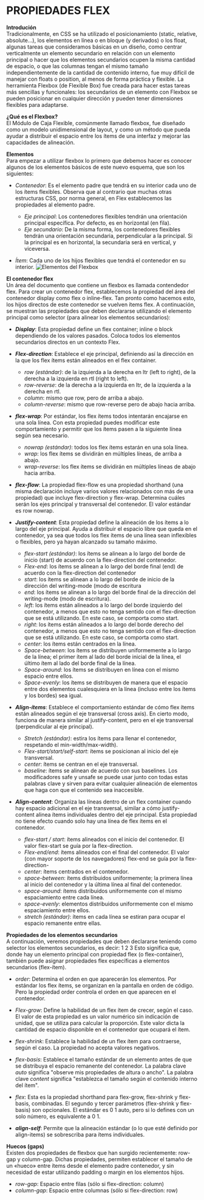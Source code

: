 # PROPIEDADES FLEX
**Introdución**   
Tradicionalmente, en CSS se ha utilizado el posicionamiento (static, relative, absolute...), los elementos en línea o en bloque (y derivados) o los float, algunas tareas que consideramos básicas en un diseño, como centrar verticalmente un elemento secundario en relación con un elemento principal o hacer que los elementos secundarios ocupen la misma cantidad de espacio, o que las columnas tengan el mismo tamaño independientemente de la cantidad de contenido interno, fue  muy difícil de manejar con floats o position, al menos de forma práctica y flexible. La herramienta Flexbox (de Flexible Box) fue creada para hacer estas tareas más sencillas y funcionales: los secundarios de un elemento con Flexbox se pueden posicionar en cualquier dirección y pueden tener dimensiones flexibles para adaptarse.

**¿Qué es el Flexbox?**   
El Módulo de Caja Flexible, comúnmente llamado flexbox, fue diseñado como un modelo unidimensional de layout, y como un método que pueda ayudar a distribuir el espacio entre los ítems de una interfaz y mejorar las capacidades de alineación.

**Elementos**   
Para empezar a utilizar flexbox lo primero que debemos hacer es conocer algunos de los elementos básicos de este nuevo esquema, que son los siguientes:
- *Contenedor*: Es el elemento padre que tendrá en su interior cada uno de los ítems flexibles. Observa que al contrario que muchas otras estructuras CSS, por norma general, en Flex establecemos las propiedades al elemento padre.
    - *Eje principal*: Los contenedores flexibles tendrán una orientación principal específica. Por defecto, es en horizontal (en fila).
    - *Eje secundario*: De la misma forma, los contenedores flexibles tendrán una orientación secundaria, perpendicular a la principal. Si la principal es en horizontal, la secundaria será en vertical, y viceversa.

- *Ítem*: Cada uno de los hijos flexibles que tendrá el contenedor en su interior.
![Elementos del Flexbox](https://lenguajecss.com/css/maquetacion-y-colocacion/flexbox/flexbox-como-funciona.png)   

**El contenedor flex**   
Un área del documento que contiene un flexbox es llamada contendedor flex. Para crear un contenedor flex, establecemos la propiedad del área del contenedor display como flex o inline-flex. Tan pronto como hacemos esto, los hijos directos de este contenedor se vuelven ítems flex. A continuación, se muestran las propiedades que deben declararse utilizando el elemento principal como selector (para alinear los elementos secundarios):
- ***Display***: Esta propiedad define un flex container; inline o block dependiendo de los valores pasados. Coloca todos los elementos secundarios directos en un contexto Flex. 

- ***Flex-direction***: Establece el eje principal, definiendo así la dirección en la que los flex ítems están alineados en el flex container. 
    - *row (estándar)*: de la izquierda a la derecha en ltr (left to right), de la derecha a la izquierda en rtl (right to left).
    - *row-reverse*: de la derecha a la izquierda en ltr, de la izquierda a la derecha en rtl.
    - *column*: mismo que row, pero de arriba a abajo.
    - *column-reverse*: mismo que row-reverse pero de abajo hacia arriba.

- ***flex-wrap***: Por estándar, los flex ítems todos intentarán encajarse en una sola línea. Con esta propiedad puedes modificar este comportamiento y permitir que los ítems pasen a la siguiente línea según sea necesario.
  - *nowrap (estándar)*: todos los flex ítems estarán en una sola línea.
  - *wrap*: los flex ítems se dividirán en múltiples líneas, de arriba a abajo.
  - *wrap-reverse*: los flex ítems se dividirán en múltiples líneas de abajo hacia arriba.

- ***flex-flow***: La propiedad flex-flow es una propiedad shorthand (una misma declaración incluye varios valores relacionados con más de una propiedad) que incluye flex-direction y flex-wrap. Determina cuáles serán los ejes principal y transversal del contenedor. El valor estándar es row nowrap.

- ***Justify-content***: Esta propiedad define la alineación de los ítems a lo largo del eje principal. Ayuda a distribuir el espacio libre que queda en el contenedor, ya sea que todos los flex ítems de una línea sean inflexibles o flexibles, pero ya hayan alcanzado su tamaño máximo.
  - *flex-start (estándar)*: los ítems se alinean a lo largo del borde de inicio (start) de acuerdo con la flex-direction del contenedor.
  - *Flex-end*: los ítems se alinean a lo largo del borde final (end) de acuerdo con la flex-direction del contenedor
  - *start*: los ítems se alinean a lo largo del borde de inicio de la dirección del writing-mode (modo de escritura
  - *end*: los ítems se alinean a lo largo del borde final de la dirección del writing-mode (modo de escritura).
  - *left*: los ítems están alineados a lo largo del borde izquierdo del contenedor, a menos que esto no tenga sentido con el flex-direction que se está utilizando. En este caso, se comporta como start.
  - *right*: los ítems están alineados a lo largo del borde derecho del contenedor, a menos que esto no tenga sentido con el flex-direction que se está utilizando. En este caso, se comporta como start.
  - *center*: los ítems están centrados en la línea.
  - *Space-between*: los ítems se distribuyen uniformemente a lo largo de la línea; el primer ítem al lado del borde inicial de la línea, el último ítem al lado del borde final de la línea.
  - *Space-around*: los ítems se distribuyen en línea con el mismo espacio entre ellos. 
  - *Space-evenly*: los ítems se distribuyen de manera que el espacio entre dos elementos cualesquiera en la línea (incluso entre los ítems y los bordes) sea igual. 

- ***Align-ítems***: Establece el comportamiento estándar de cómo flex ítems están alineados según el eje transversal (cross axis). En cierto modo, funciona de manera similar al justify-content, pero en el eje transversal (perpendicular al eje principal).
    - *Stretch (estándar)*: estira los ítems para llenar el contenedor, respetando el min-width/max-width).
    - *Flex-start/start/self-start*: ítems se posicionan al inicio del eje transversal.
    - *center*: ítems se centran en el eje transversal.
    - *baseline*: ítems se alinean de acuerdo con sus baselines.
Los modificadores safe y unsafe se puede usar junto con todas estas palabras clave y sirven para evitar cualquier alineación de elementos que haga con que el contenido sea inaccesible.

- ***Align-content***: Organiza las líneas dentro de un flex container cuando hay espacio adicional en el eje transversal, similar a cómo justify-content alinea ítems individuales dentro del eje principal. Esta propiedad no tiene efecto cuando solo hay una línea de flex ítems en el contenedor.
    - *flex-start / start*: ítems alineados con el inicio del contenedor. El valor  flex-start se guía por la flex-direction. 
    - *Flex-end/end*: ítems alineados con el final del contenedor. El valor (con mayor soporte de los navegadores) flex-end se guía por la flex-direction-
    - *center*: ítems centrados en el contenedor.
    - *space-between*: ítems distribuidos uniformemente; la primera línea al inicio del contenedor y la última línea al final del contenedor.
    - *space-around*: ítems distribuidos uniformemente con el mismo espaciamiento entre cada línea.
    - *space-evenly*: elementos distribuidos uniformemente con el mismo espaciamiento entre ellos.
    - *stretch (estándar)*: ítems en cada línea se estiran para ocupar el espacio remanente entre ellas.

**Propiedades de los elementos secundarios**   
A continuación, veremos propiedades que deben declararse teniendo como selector los elementos secundarios, es decir:
1
2
3
Esto significa que, donde hay un elemento principal con propiedad flex (o flex-container), también puede asignar propiedades flex específicas a elementos secundarios (flex-ítem).
- *order*: Determina el orden en que aparecerán los elementos. Por estándar los flex ítems, se organizan en la pantalla en orden de código. Pero la propiedad order controla el orden en que aparecen en el contenedor.
- *Flex-grow*: Define la habilidad de un flex ítem de crecer, según el caso. El valor de esta propiedad es un valor numérico sin indicación de unidad, que se utiliza para calcular la proporción. Este valor dicta la cantidad de espacio disponible en el contenedor que ocupará el ítem.
- *flex-shrink*: Establece la habilidad de un flex ítem para contraerse, según el caso. La propiedad no acepta valores negativos.
- *flex-basis*: Establece el tamaño estándar de un elemento antes de que se distribuya el espacio remanente del contenedor. La palabra clave *auto* significa "observe mis propiedades de altura o ancho". La palabra clave *content* significa "establezca el tamaño según el contenido interno del ítem".   
- *flex*: Esta es la propiedad shorthand para flex-grow, flex-shrink y flex-basis, combinadas. El segundo y tercer parámetros (flex-shrink y flex-basis) son opcionales. El estándar es 0 1 auto, pero si lo defines con un solo número, es equivalente a 0 1.

- ***align-self***: Permite que la alineación estándar (o lo que esté definido por align-items) se sobrescriba para ítems individuales.

**Huecos (gaps)**   
Existen dos propiedades de flexbox que han surgido recientemente: row-gap y column-gap. Dichas propiedades, permiten establecer el tamaño de un «hueco» entre ítems desde el elemento padre contenedor, y sin necesidad de estar utilizando padding o margin en los elementos hijos.
- *row-gap*: Espacio entre filas (sólo si flex-direction: column)
- *column-gap*: Espacio entre columnas (sólo si flex-direction: row)